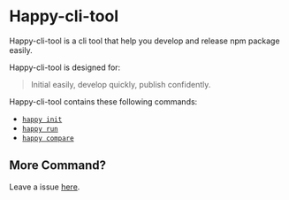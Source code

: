 # Happy-cli-tool

Happy-cli-tool is a cli tool that help you develop and release npm package easily.

Happy-cli-tool is designed for:

> Initial easily, develop quickly, publish confidently.

Happy-cli-tool contains these following commands:

- [`happy init`](#happy-init)
- [`happy run`](#happy-run)
- [`happy compare`](#happy-compare)

## More Command?

Leave a issue [here](https://github.com/buyan302/happy-init/issues).
